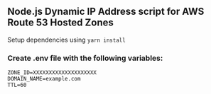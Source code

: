 ## Node.js Dynamic IP Address script for AWS Route 53 Hosted Zones

Setup dependencies using `yarn install`

### Create .env file with the following variables:

```
ZONE_ID=XXXXXXXXXXXXXXXXXXXX
DOMAIN_NAME=example.com
TTL=60
```
